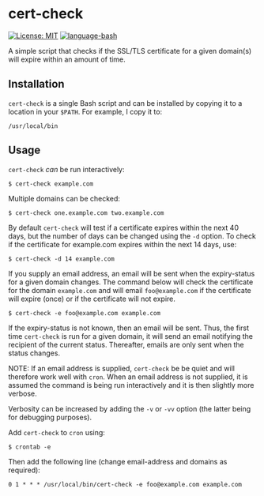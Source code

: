 # cert-check
[![License: MIT](https://img.shields.io/badge/License-MIT-blue.svg)](https://opensource.org/licenses/MIT)
[![language-bash](https://img.shields.io/badge/Language-Bash-brightgreen.svg)](https://www.gnu.org/software/bash/)

A simple script that checks if the SSL/TLS certificate for a given domain(s)
will expire within an amount of time.

## Installation
`cert-check` is a single Bash script and can be installed by copying it to a
location in your `$PATH`. For example, I copy it to:

    /usr/local/bin

## Usage
`cert-check` _can_ be run interactively:

    $ cert-check example.com

Multiple domains can be checked:

    $ cert-check one.example.com two.example.com

By default `cert-check` will test if a certificate expires within the next 40
days, but the number of days can be changed using the `-d` option. To check if
the certificate for example.com expires within the next 14 days, use:

    $ cert-check -d 14 example.com

If you supply an email address, an email will be sent when the expiry-status
for a given domain changes. The command below will check the certificate for
the domain `example.com` and will email `foo@example.com` if the certificate
will expire (once) or if the certificate will not expire.

    $ cert-check -e foo@example.com example.com

If the expiry-status is not known, then an email will be sent. Thus, the first
time `cert-check` is run for a given domain, it will send an email notifying
the recipient of the current status. Thereafter, emails are only sent when the
status changes.

NOTE: If an email address is supplied, `cert-check` be be quiet and will
therefore work well with `cron`. When an email address is not supplied, it is
assumed the command is being run interactively and it is then slightly more
verbose.

Verbosity can be increased by adding the `-v` or `-vv` option (the latter being
for debugging purposes).

Add `cert-check` to `cron` using:

    $ crontab -e

Then add the following line (change email-address and domains as required):

    0 1 * * * /usr/local/bin/cert-check -e foo@example.com example.com

